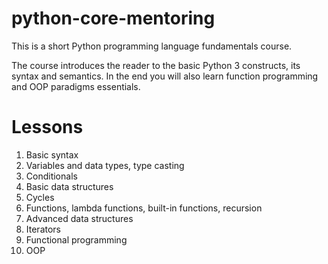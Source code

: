 # python-core-mentoring

This is a short Python programming language fundamentals course. 

The course introduces the reader to the basic Python 3 constructs, its syntax and semantics. In the end you will also learn function programming and OOP paradigms essentials.

# Lessons
1. Basic syntax 
2. Variables and data types, type casting
3. Conditionals
4. Basic data structures 
5. Cycles
6. Functions, lambda functions, built-in functions, recursion
7. Advanced data structures 
8. Iterators
9. Functional programming
10. OOP

